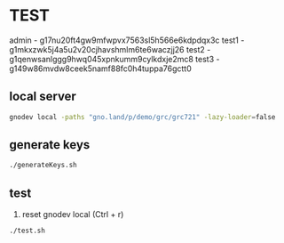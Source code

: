 # TEST

admin - g17nu20ft4gw9mfwpvx7563sl5h566e6kdpdqx3c
test1 - g1mkxzwk5j4a5u2v20cjhavshmlm6te6waczjj26
test2 - g1qenwsanlggg9hwq045xpnkumm9cylkdxje2mc8
test3 - g149w86mvdw8ceek5namf88fc0h4tuppa76gctt0

## local server

```bash
gnodev local -paths "gno.land/p/demo/grc/grc721" -lazy-loader=false
```

## generate keys

```bash
./generateKeys.sh
```

## test

1. reset gnodev local (Ctrl + r)

```bash
./test.sh
```
